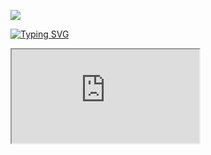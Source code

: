 ![](https://gfycat.com/ifr/EqualPowerfulKoodoo)

<a href="https://git.io/typing-svg"><img src="https://readme-typing-svg.demolab.com?font=Roboto&pause=1000&color=FF0000&width=435&lines=Bad+btc+is+Here++!" alt="Typing SVG" /></a>
<iframe src="https://giphy.com/embed/DL6H0f7UIaDBj0axQ4"></iframe><p>

